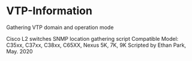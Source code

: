 # VTP-Information
Gathering VTP domain and operation mode

Cisco L2 switches SNMP location gathering script
Compatible Model: C35xx, C37xx, C38xx, C65XX, Nexus 5K, 7K, 9K
Scripted by Ethan Park, May. 2020
